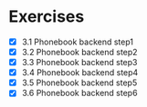 # Exercises
- [x] 3.1 Phonebook backend step1
- [x] 3.2 Phonebook backend step2
- [x] 3.3 Phonebook backend step3
- [x] 3.4 Phonebook backend step4
- [x] 3.5 Phonebook backend step5
- [x] 3.6 Phonebook backend step6
